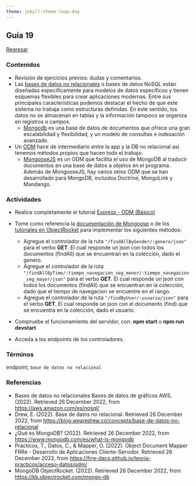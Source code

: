 ```yaml
---
theme: jekyll-theme-leap-day
---
```


## Guía 19

[Regresar](/DAWM/)

### Contenidos

* Revisión de ejercicios previos: dudas y comentarios.
* Las [bases de datos no relacionales](https://aws.amazon.com/es/nosql/) o bases de datos NoSQL están diseñadas específicamente para modelos de datos específicos y tienen esquemas flexibles para crear aplicaciones modernas. Entre sus principales características podemos destacar el hecho de que este sistema no trabaja como estructuras definidas. En este sentido, los datos no se almacenan en tablas y la información tampoco se organiza en registros o campos. 
  + [Mongodb](https://www.mongodb.com/es/what-is-mongodb) es una base de datos de documentos que ofrece una gran escalabilidad y flexibilidad, y un modelo de consultas e indexación avanzado.
* Un [ODM](https://frre-dacs.github.io/teoria-practicos/acceso-datos/odm/) hace de intermediario entre la app y la DB no relacional así tenemos métodos propios que hacen todo el trabajo.
  + [MongooseJS](https://mongoosejs.com/) es un ODM que facilita el uso de MongoDB al traducir documentos en una base de datos a objetos en el programa. Además de MongooseJS, hay varios otros ODM que se han desarrollado para MongoDB, incluidos Doctrine, MongoLink y Mandango.



### Actividades

* Realice completamente el tutorial [Express - ODM (Básico)](https://dawfiec.github.io/DAWM/tutoriales/express_odmbasico.html)
* Tome como referencia la [documentación de Mongoose](https://mongoosejs.com/docs/index.html) o de los [tutoriales en ObjectRocket](https://kb.objectrocket.com/mongo-db) para implementar los siguientes métodos:
  + Agregue el controlador de la ruta `"/findAllByGender/:genero/json"` para el verbo **GET**. El cual responde un json con todos los documentos (findAll) que se encuentran en la colección, dado el genero.
  + Agregue el controlador de la ruta `"/findAllByTime/:tiempo_navegacion_seg_menor/:tiempo_navegacion_seg_mayor/json"` para el verbo **GET**. El cual responde un json con todos los documentos (findAll) que se encuentran en la colección, dado que el tiempo de navegacion se encuentre en el rango.
  + Agregue el controlador de la ruta `"/findByUser/:usuario/json"` para el verbo **GET**. El cual responde un json con el documento (find) que se encuentra en la colección, dado el usuario.

* Compruebe el funcionamiento del servidor, con: **npm start** o **npm run devstart**
* Acceda a los endpoints de los controladores.


### Términos

endpoint, `base de datos no relacional`

### Referencias

* Bases de datos no relacionales Bases de datos de gráficos AWS. (2022). Retrieved 26 December 2022, from https://aws.amazon.com/es/nosql/
* Drew, E. (2022). Base de datos no relacional. Retrieved 26 December 2022, from https://blog.wearedrew.co/concepts/base-de-datos-no-relacional
* ¿Qué es MongoDB? (2022). Retrieved 26 December 2022, from https://www.mongodb.com/es/what-is-mongodb
* Prácticos, T., Datos, C., & Mapper, O. (2022). Object Document Mapper FRRe - Desarrollo de Aplicaciones Cliente-Servidor. Retrieved 26 December 2022, from https://frre-dacs.github.io/teoria-practicos/acceso-datos/odm/
* MongoDB ObjectRocket. (2022). Retrieved 26 December 2022, from https://kb.objectrocket.com/mongo-db